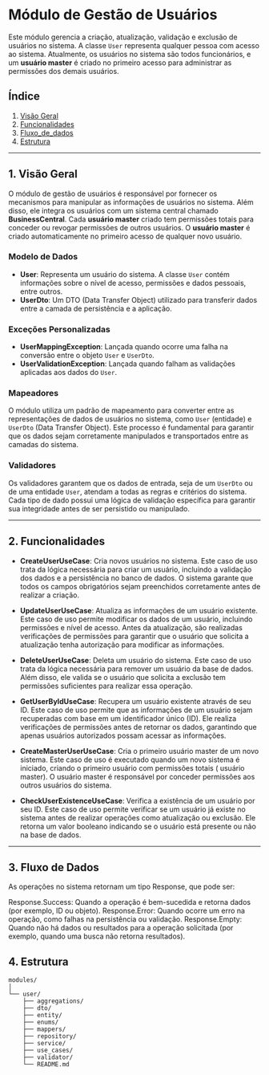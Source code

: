 # Módulo de Gestão de Usuários

Este módulo gerencia a criação, atualização, validação e exclusão de usuários no sistema. A classe
`User` representa qualquer pessoa com acesso ao sistema. Atualmente, os usuários no sistema são
todos funcionários, e um **usuário master** é criado no primeiro acesso para administrar as
permissões dos demais usuários.

## Índice

1. [Visão Geral](#1-visão-geral)
2. [Funcionalidades](#2-funcionalidades)
3. [Fluxo_de_dados](#3-fluxo-de-dados) 
4. [Estrutura](#4-estrutura)

---

## 1. **Visão Geral**

O módulo de gestão de usuários é responsável por fornecer os mecanismos para manipular as
informações de usuários no sistema. Além disso, ele integra os usuários com um sistema central
chamado **BusinessCentral**. Cada **usuário master** criado tem permissões totais para conceder ou
revogar permissões de outros usuários. O **usuário master** é criado automaticamente no primeiro
acesso de qualquer novo usuário.

### Modelo de Dados

- **User**: Representa um usuário do sistema. A classe `User` contém informações sobre o nível de
  acesso, permissões e dados pessoais, entre outros.
- **UserDto**: Um DTO (Data Transfer Object) utilizado para transferir dados entre a camada de
  persistência e a aplicação.

### Exceções Personalizadas

- **UserMappingException**: Lançada quando ocorre uma falha na conversão entre o objeto `User` e
  `UserDto`.
- **UserValidationException**: Lançada quando falham as validações aplicadas aos dados do `User`.

### Mapeadores

O módulo utiliza um padrão de mapeamento para converter entre as representações de dados de usuários
no sistema, como `User` (entidade) e `UserDto` (Data Transfer Object). Este processo é fundamental
para garantir que os dados sejam corretamente manipulados e transportados entre as camadas do
sistema.

### Validadores

Os validadores garantem que os dados de entrada, seja de um `UserDto` ou de uma entidade `User`,
atendam a todas as regras e critérios do sistema. Cada tipo de dado possui uma lógica de validação
específica para garantir sua integridade antes de ser persistido ou manipulado.

---

## 2. **Funcionalidades**

- **CreateUserUseCase**: Cria novos usuários no sistema. Este caso de uso trata da lógica necessária
  para criar um usuário, incluindo a validação dos dados e a persistência no banco de dados. O
  sistema garante que todos os campos obrigatórios sejam preenchidos corretamente antes de realizar
  a criação.

- **UpdateUserUseCase**: Atualiza as informações de um usuário existente. Este caso de uso permite
  modificar os dados de um usuário, incluindo permissões e nível de acesso. Antes da atualização,
  são realizadas verificações de permissões para garantir que o usuário que solicita a atualização
  tenha autorização para modificar as informações.

- **DeleteUserUseCase**: Deleta um usuário do sistema. Este caso de uso trata da lógica necessária
  para remover um usuário da base de dados. Além disso, ele valida se o usuário que solicita a
  exclusão tem permissões suficientes para realizar essa operação.

- **GetUserByIdUseCase**: Recupera um usuário existente através de seu ID. Este caso de uso permite
  que as informações de um usuário sejam recuperadas com base em um identificador único (ID). Ele
  realiza verificações de permissões antes de retornar os dados, garantindo que apenas usuários
  autorizados possam acessar as informações.

- **CreateMasterUserUseCase**: Cria o primeiro usuário master de um novo sistema. Este caso de uso é
  executado quando um novo sistema é iniciado, criando o primeiro usuário com permissões totais (
  usuário master). O usuário master é responsável por conceder permissões aos outros usuários do
  sistema.

- **CheckUserExistenceUseCase**: Verifica a existência de um usuário por seu ID. Este caso de uso
  permite verificar se um usuário já existe no sistema antes de realizar operações como atualização
  ou exclusão. Ele retorna um valor booleano indicando se o usuário está presente ou não na base de
  dados.

---

## 3. **Fluxo de Dados**

As operações no sistema retornam um tipo Response, que pode ser:

Response.Success<T>: Quando a operação é bem-sucedida e retorna dados (por exemplo, ID ou objeto).
Response.Error: Quando ocorre um erro na operação, como falhas na persistência ou validação.
Response.Empty: Quando não há dados ou resultados para a operação solicitada (por exemplo, quando
uma busca não retorna resultados).

## 4. **Estrutura**

```text
modules/
│
└── user/
    ├── aggregations/
    ├── dto/
    ├── entity/
    ├── enums/
    ├── mappers/
    ├── repository/
    ├── service/
    ├── use_cases/
    ├── validator/
    └── README.md